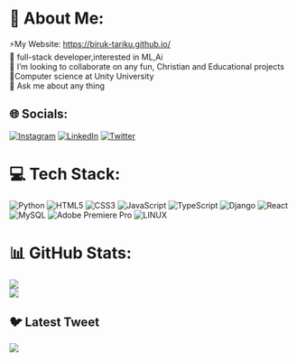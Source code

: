 # 💫 About Me:
⚡My Website: https://biruk-tariku.github.io/ <br>
🔭 full-stack developer,interested in ML,Ai <br>👯 I’m looking to collaborate on any fun, Christian and Educational projects<br>🌱Computer science at Unity University<br>💬 Ask me about any thing<br>


## 🌐 Socials:
[![Instagram](https://img.shields.io/badge/Instagram-%23E4405F.svg?logo=Instagram&logoColor=white)](https://instagram.com/https://www.instagram.com/biruktariku_kuye/) [![LinkedIn](https://img.shields.io/badge/LinkedIn-%230077B5.svg?logo=linkedin&logoColor=white)](https://linkedin.com/in/https://www.linkedin.com/in/biruk-tariku-002978275) [![Twitter](https://img.shields.io/badge/Twitter-%231DA1F2.svg?logo=Twitter&logoColor=white)](https://twitter.com/https://twitter.com/Biruk_Tariku1) 

# 💻 Tech Stack:
![Python](https://img.shields.io/badge/python-3670A0?style=for-the-badge&logo=python&logoColor=ffdd54) ![HTML5](https://img.shields.io/badge/html5-%23E34F26.svg?style=for-the-badge&logo=html5&logoColor=white) ![CSS3](https://img.shields.io/badge/css3-%231572B6.svg?style=for-the-badge&logo=css3&logoColor=white) ![JavaScript](https://img.shields.io/badge/javascript-%23323330.svg?style=for-the-badge&logo=javascript&logoColor=%23F7DF1E) ![TypeScript](https://img.shields.io/badge/typescript-%23007ACC.svg?style=for-the-badge&logo=typescript&logoColor=white) ![Django](https://img.shields.io/badge/django-%23092E20.svg?style=for-the-badge&logo=django&logoColor=white)  ![React](https://img.shields.io/badge/react-%2320232a.svg?style=for-the-badge&logo=react&logoColor=%2361DAFB) ![MySQL](https://img.shields.io/badge/mysql-%2300f.svg?style=for-the-badge&logo=mysql&logoColor=white)  ![Adobe Premiere Pro](https://img.shields.io/badge/Adobe%20Premiere%20Pro-9999FF.svg?style=for-the-badge&logo=Adobe%20Premiere%20Pro&logoColor=white) ![LINUX](https://img.shields.io/badge/Linux-FCC624?style=for-the-badge&logo=linux&logoColor=black)
# 📊 GitHub Stats:

![](https://github-readme-streak-stats.herokuapp.com/?user=biruk-tariku&theme=tokyonight&hide_border=false)<br/>
![](https://github-readme-stats.vercel.app/api/top-langs/?username=biruk-tariku&theme=tokyonight&hide_border=false&include_all_commits=false&count_private=false&layout=compact)

## 🐦 Latest Tweet
[![](https://gtce.itsvg.in/api?username=https://twitter.com/Biruk_Tariku1)](https://github.com/VishwaGauravIn/github-twitter-card-embed)

<!-- Proudly created with GPRM ( https://gprm.itsvg.in ) -->
